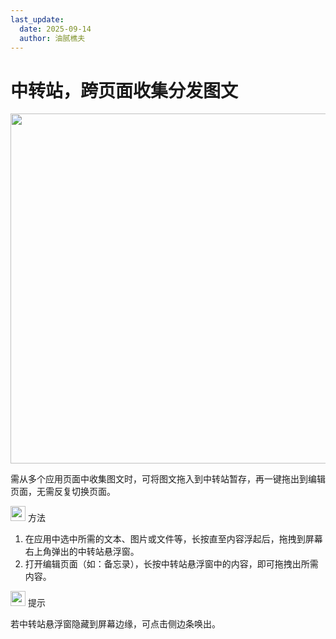 ```yaml
---
last_update:
  date: 2025-09-14
  author: 油腻樵夫
---
```


# 中转站，跨页面收集分发图文

<img src="https://tips-p01-drcn.dbankcdn.cn/MODEL/DOC/C00B031/resource/card/202508111clkwd/zh-cn/image/figure/10169821_f001_Shelf.png" width="560" height=""/>

需从多个应用页面中收集图文时，可将图文拖入到中转站暂存，再一键拖出到编辑页面，无需反复切换页面。

<img src="https://tips-p01-drcn.dbankcdn.cn/MODEL/EMUI/C00B030/resource/card/202503041becsx/zh-cn/image/common/buttons/fig_method.png" width="24" height="24"/> 方法

1.  在应用中选中所需的文本、图片或文件等，长按直至内容浮起后，拖拽到屏幕右上角弹出的中转站悬浮窗。
2.  打开编辑页面（如：备忘录），长按中转站悬浮窗中的内容，即可拖拽出所需内容。

<img src="https://tips-p01-drcn.dbankcdn.cn/MODEL/EMUI/C00B030/resource/card/202508300vZjQz/zh-cn/image/common/buttons/fig_tips.png" width="24" height="24"/> 提示

若中转站悬浮窗隐藏到屏幕边缘，可点击侧边条唤出。
